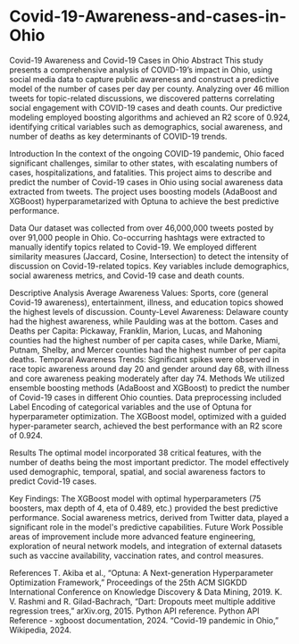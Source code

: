 # Covid-19-Awareness-and-cases-in-Ohio


Covid-19 Awareness and Covid-19 Cases in Ohio
Abstract
This study presents a comprehensive analysis of COVID-19’s impact in Ohio, using social media data to capture public awareness and construct a predictive model of the number of cases per day per county. Analyzing over 46 million tweets for topic-related discussions, we discovered patterns correlating social engagement with COVID-19 cases and death counts. Our predictive modeling employed boosting algorithms and achieved an R2 score of 0.924, identifying critical variables such as demographics, social awareness, and number of deaths as key determinants of COVID-19 trends.

Introduction
In the context of the ongoing COVID-19 pandemic, Ohio faced significant challenges, similar to other states, with escalating numbers of cases, hospitalizations, and fatalities. This project aims to describe and predict the number of Covid-19 cases in Ohio using social awareness data extracted from tweets. The project uses boosting models (AdaBoost and XGBoost) hyperparametarized with Optuna to achieve the best predictive performance.

Data
Our dataset was collected from over 46,000,000 tweets posted by over 91,000 people in Ohio. Co-occurring hashtags were extracted to manually identify topics related to Covid-19. We employed different similarity measures (Jaccard, Cosine, Intersection) to detect the intensity of discussion on Covid-19-related topics. Key variables include demographics, social awareness metrics, and Covid-19 case and death counts.

Descriptive Analysis
Average Awareness Values: Sports, core (general Covid-19 awareness), entertainment, illness, and education topics showed the highest levels of discussion.
County-Level Awareness: Delaware county had the highest awareness, while Paulding was at the bottom.
Cases and Deaths per Capita: Pickaway, Franklin, Marion, Lucas, and Mahoning counties had the highest number of per capita cases, while Darke, Miami, Putnam, Shelby, and Mercer counties had the highest number of per capita deaths.
Temporal Awareness Trends: Significant spikes were observed in race topic awareness around day 20 and gender around day 68, with illness and core awareness peaking moderately after day 74.
Methods
We utilized ensemble boosting methods (AdaBoost and XGBoost) to predict the number of Covid-19 cases in different Ohio counties. Data preprocessing included Label Encoding of categorical variables and the use of Optuna for hyperparameter optimization. The XGBoost model, optimized with a guided hyper-parameter search, achieved the best performance with an R2 score of 0.924.

Results
The optimal model incorporated 38 critical features, with the number of deaths being the most important predictor. The model effectively used demographic, temporal, spatial, and social awareness factors to predict Covid-19 cases.

Key Findings:
The XGBoost model with optimal hyperparameters (75 boosters, max depth of 4, eta of 0.489, etc.) provided the best predictive performance.
Social awareness metrics, derived from Twitter data, played a significant role in the model's predictive capabilities.
Future Work
Possible areas of improvement include more advanced feature engineering, exploration of neural network models, and integration of external datasets such as vaccine availability, vaccination rates, and control measures.

References
T. Akiba et al., “Optuna: A Next-generation Hyperparameter Optimization Framework,” Proceedings of the 25th ACM SIGKDD International Conference on Knowledge Discovery & Data Mining, 2019.
K. V. Rashmi and R. Gilad-Bachrach, “Dart: Dropouts meet multiple additive regression trees,” arXiv.org, 2015.
Python API reference. Python API Reference - xgboost documentation, 2024.
“Covid-19 pandemic in Ohio,” Wikipedia, 2024.
